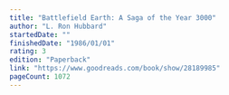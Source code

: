 ```yaml
---
title: "Battlefield Earth: A Saga of the Year 3000"
author: "L. Ron Hubbard"
startedDate: ""
finishedDate: "1986/01/01"
rating: 3
edition: "Paperback"
link: "https://www.goodreads.com/book/show/28189985"
pageCount: 1072
---
```



